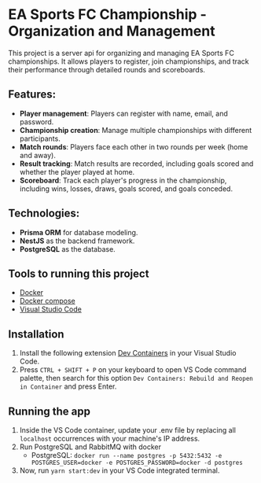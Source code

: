 # EA Sports FC Championship - Organization and Management

This project is a server api for organizing and managing EA Sports FC championships. It allows players to register, join championships, and track their performance through detailed rounds and scoreboards.

## Features:
- **Player management**: Players can register with name, email, and password.
- **Championship creation**: Manage multiple championships with different participants.
- **Match rounds**: Players face each other in two rounds per week (home and away).
- **Result tracking**: Match results are recorded, including goals scored and whether the player played at home.
- **Scoreboard**: Track each player's progress in the championship, including wins, losses, draws, goals scored, and goals conceded.

## Technologies:
- **Prisma ORM** for database modeling.
- **NestJS** as the backend framework.
- **PostgreSQL** as the database.

## Tools to running this project

- [Docker](https://www.docker.com/get-started)
- [Docker compose](https://docs.docker.com/compose)
- [Visual Studio Code](https://code.visualstudio.com)

## Installation

1. Install the following extension [Dev Containers](https://marketplace.visualstudio.com/items?itemName=ms-vscode-remote.remote-containers) in your Visual Studio Code.
2. Press `CTRL + SHIFT + P` on your keyboard to open VS Code command palette, then search for this option `Dev Containers: Rebuild and Reopen in Container` and press Enter.

## Running the app

1. Inside the VS Code container, update your .env file by replacing all `localhost` occurrences with your machine's IP address.
2. Run PostgreSQL and RabbitMQ with docker
    - PostgreSQL: `docker run --name postgres -p 5432:5432 -e POSTGRES_USER=docker -e POSTGRES_PASSWORD=docker -d postgres`
3. Now, run `yarn start:dev` in your VS Code integrated terminal.
